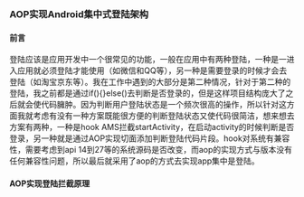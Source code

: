 ###  AOP实现Android集中式登陆架构

#### 前言

登陆应该是应用开发中一个很常见的功能，一般在应用中有两种登陆，一种是一进入应用就必须登陆才能使用（如微信和QQ等），另一种是需要登录的时候才会去登陆（如淘宝京东等）。我在工作中遇到的大部分是第二种情况，针对于第二种的登陆，我之前都是通过if(){}else()去判断是否登录的，但是这样项目结构庞大了之后就会使代码臃肿。因为判断用户登陆状态是一个频次很高的操作，所以针对这方面我就考虑有没有一种方案既能很方便的判断登陆状态又使代码很简洁，想来想去方案有两种，一种是hook AMS拦截startActivity，在启动activity的时候判断是否登录，另一种就是通过AOP实现切面添加判断登陆代码片段。hook对系统有兼容性，需要考虑到api 14到27等的系统源码是否改变，而aop的实现方式与版本没有任何兼容性问题，所以最后就采用了aop的方式去实现app集中是登陆。

#### AOP实现登陆拦截原理

